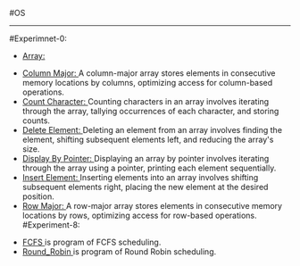 #OS 
<br><hr>
#Experimnet-0: <br>
* <u> Array: </u> <br>
 - <u> Column Major: </u> A column-major array stores elements in consecutive memory locations by columns, optimizing access for column-based operations. <br>
 - <u> Count Character: </u> Counting characters in an array involves iterating through the array, tallying occurrences of each character, and storing counts. <br>
 - <u> Delete Element: </u> Deleting an element from an array involves finding the element, shifting subsequent elements left, and reducing the array's size. <br>
 - <u> Display By Pointer: </u> Displaying an array by pointer involves iterating through the array using a pointer, printing each element sequentially. <br>
 - <u> Insert Element: </u> Inserting elements into an array involves shifting subsequent elements right, placing the new element at the desired position. <br>
 - <u> Row Major: </u> A row-major array stores elements in consecutive memory locations by rows, optimizing access for row-based operations. <br>
#Experiment-8: <br>
* <u>FCFS </u> is program of FCFS scheduling.<br>
* <u>Round_Robin </u> is program of Round Robin scheduling.

